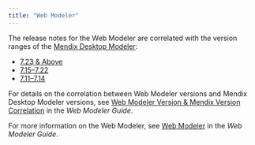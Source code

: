 ```yaml
---
title: "Web Modeler"
---
```


The release notes for the Web Modeler are correlated with the version ranges of the [Mendix Desktop Modeler](../desktop-modeler/index): 

* [7.23 & Above](7.23-and-above)
* [7.15–7.22](7.15-7.22)
* [7.11–7.14](7.11-7.14)

For details on the correlation between Web Modeler versions and Mendix Desktop Modeler versions, see [Web Modeler Version & Mendix Version Correlation](/studio/general-versions) in the *Web Modeler Guide*.

For more information on the Web Modeler, see [Web Modeler](/studio) in the *Web Modeler Guide*.
